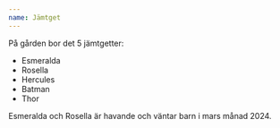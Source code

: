 ```yaml
---
name: Jämtget
---
```


På gården bor det 5 jämtgetter:

- Esmeralda
- Rosella
- Hercules
- Batman
- Thor

Esmeralda och Rosella är havande och väntar barn i mars månad 2024.
